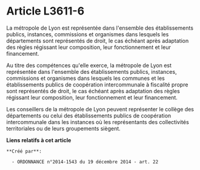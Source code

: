 # Article L3611-6

La métropole de Lyon est représentée dans l'ensemble des établissements publics, instances, commissions et organismes dans
lesquels les départements sont représentés de droit, le cas échéant après adaptation des règles régissant leur composition,
leur fonctionnement et leur financement. 

Au titre des compétences qu'elle exerce, la métropole de Lyon est représentée dans l'ensemble des établissements publics,
instances, commissions et organismes dans lesquels les communes et les établissements publics de coopération intercommunale à
fiscalité propre sont représentés de droit, le cas échéant après adaptation des règles régissant leur composition, leur
fonctionnement et leur financement. 

Les conseillers de la métropole de Lyon peuvent représenter le collège des départements ou celui des établissements publics
de coopération intercommunale dans les instances où les représentants des collectivités territoriales ou de leurs groupements
siègent.

**Liens relatifs à cet article**

	**Créé par**:

	  - ORDONNANCE n°2014-1543 du 19 décembre 2014 - art. 22
